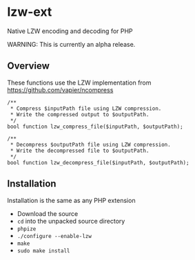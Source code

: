 # lzw-ext
Native LZW encoding and decoding for PHP

WARNING: This is currently an alpha release.

Overview
--------

These functions use the LZW implementation from https://github.com/vapier/ncompress

```
/**
 * Compress $inputPath file using LZW compression.
 * Write the compressed output to $outputPath.
 */
bool function lzw_compress_file($inputPath, $outputPath);

/**
 * Decompress $outputPath file using LZW compression.
 * Write the decompressed file to $outputPath.
 */
bool function lzw_decompress_file($inputPath, $outputPath);
```

Installation
------------

Installation is the same as any PHP extension

* Download the source
* `cd` into the unpacked source directory
* `phpize`
* `./configure --enable-lzw`
* `make`
* `sudo make install`
